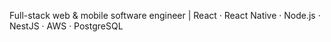 Full-stack web & mobile software engineer | React · React Native · Node.js · NestJS · AWS · PostgreSQL
